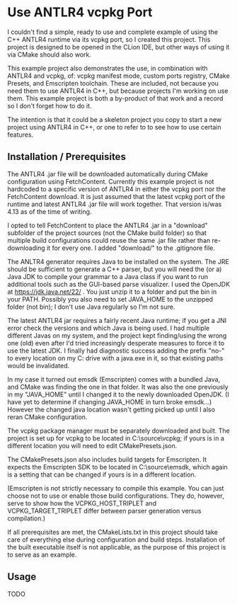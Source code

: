 # Use ANTLR4 vcpkg Port

I couldn't find a simple, ready to use and complete example of using the C++ ANTLR4 runtime via its vcpkg port, so I created this project.  This project is designed to be opened in the CLion IDE, but other ways of using it via CMake should also work.

This example project also demonstrates the use, in combination with ANTLR4 and vcpkg, of:  vcpkg manifest mode, custom ports registry, CMake Presets, and Emscripten toolchain.  These are included, not because you need them to use ANTLR4 in C++, but because projects I'm working on use them.  This example project is both a by-product of that work and a record so I don't forget how to do it.

The intention is that it could be a skeleton project you copy to start a new project using ANTLR4 in C++, or one to refer to to see how to use certain features.
  
## Installation / Prerequisites

The ANTLR4 .jar file will be downloaded automatically during CMake configuration using FetchContent.  Currently this example project is not hardcoded to a specific version of ANTLR4 in either the vcpkg port nor the FetchContent download.  It is just assumed that the latest vcpkg port of the runtime and latest ANTLR4 .jar file will work together.  That version is/was 4.13 as of the time of writing.

I opted to tell FetchContent to place the ANTLR4 .jar in a "download" subfolder of the project sources (not the CMake build folder) so that multiple build configurations could reuse the same .jar file rather than re-downloading it for every one.  I added "download/" to the .gitignore file.

The ANLTR4 generator requires Java to be installed on the system.  The JRE should be sufficient to generate a C++ parser, but you will need the (or a) Java JDK to compile your grammar to a Java class if you want to run additional tools such as the GUI-based parse visualizer.  I used the OpenJDK at https://jdk.java.net/22/ .  You just unzip it to a folder and put the bin in your PATH.  Possibly you also need to set JAVA_HOME to the unzipped folder (not bin); I don't use Java regularly so I'm not sure. 

The latest ANTLR4 jar requires a fairly recent Java runtime; if you get a JNI error check the versions and which Java is being used.  I had multiple different Javas on my system, and the project kept finding/using the wrong one (old) even after I'd tried increasingly desperate measures to force it to use the latest JDK.  I finally had diagnostic success adding the prefix "no-" to every location on my C: drive with a java.exe in it, so that existing paths would be invalidated.

In my case it turned out emsdk (Emscripten) comes with a bundled Java, and CMake was finding the one in that folder.  It was also the one previously in my "JAVA_HOME" until I changed it to the newly downloaded OpenJDK.  (I have yet to determine if changing JAVA_HOME in turn broke emsdk...)  However the changed java location wasn't getting picked up until I also reran CMake configuration.

The vcpkg package manager must be separately downloaded and built.  The project is set up for vcpkg to be located in C:\source\vcpkg; if yours is in a different location you will need to edit CMakePresets.json.

The CMakePresets.json also includes build targets for Emscripten.  It expects the Emscripten SDK to be located in C:\source\emsdk, which again is a setting that can be changed if yours is in a different location.

(Emscripten is not strictly necessary to compile this example.  You can just choose not to use or enable those build configurations.  They do, however, serve to show how the VCPKG_HOST_TRIPLET and VCPKG_TARGET_TRIPLET differ between parser generation versus compilation.)

If all prerequisites are met, the CMakeLists.txt in this project should take care of everything else during configuration and build steps.  Installation of the built executable itself is not applicable, as the purpose of this project is to serve as an example.

## Usage

TODO
